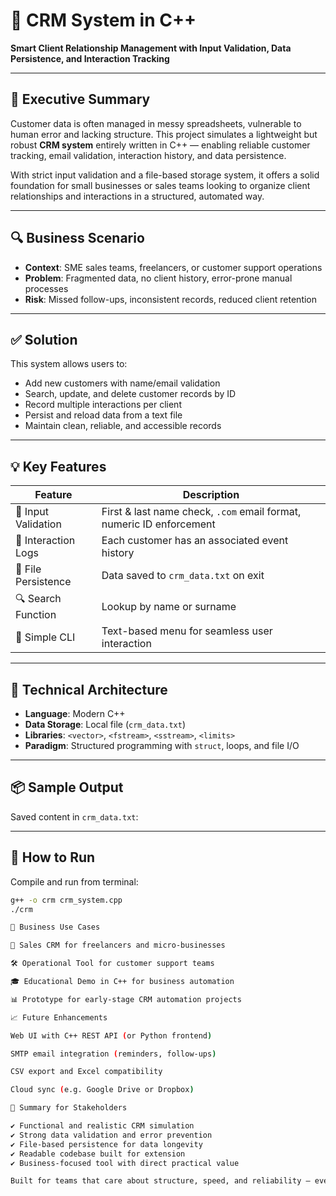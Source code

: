 # 🧠 CRM System in C++

**Smart Client Relationship Management with Input Validation, Data Persistence, and Interaction Tracking**

---

## 💼 Executive Summary

Customer data is often managed in messy spreadsheets, vulnerable to human error and lacking structure. This project simulates a lightweight but robust **CRM system** entirely written in C++ — enabling reliable customer tracking, email validation, interaction history, and data persistence.

With strict input validation and a file-based storage system, it offers a solid foundation for small businesses or sales teams looking to organize client relationships and interactions in a structured, automated way.

---

## 🔍 Business Scenario

- **Context**: SME sales teams, freelancers, or customer support operations  
- **Problem**: Fragmented data, no client history, error-prone manual processes  
- **Risk**: Missed follow-ups, inconsistent records, reduced client retention  

---

## ✅ Solution

This system allows users to:
- Add new customers with name/email validation
- Search, update, and delete customer records by ID
- Record multiple interactions per client
- Persist and reload data from a text file
- Maintain clean, reliable, and accessible records

---

## 💡 Key Features

| Feature             | Description                                                                 |
|--------------------|-----------------------------------------------------------------------------|
| 🔐 Input Validation | First & last name check, `.com` email format, numeric ID enforcement        |
| 📝 Interaction Logs | Each customer has an associated event history                              |
| 💾 File Persistence | Data saved to `crm_data.txt` on exit                                       |
| 🔍 Search Function  | Lookup by name or surname                                                  |
| 🧠 Simple CLI       | Text-based menu for seamless user interaction                              |

---

## 🧩 Technical Architecture

- **Language**: Modern C++  
- **Data Storage**: Local file (`crm_data.txt`)  
- **Libraries**: `<vector>`, `<fstream>`, `<sstream>`, `<limits>`  
- **Paradigm**: Structured programming with `struct`, loops, and file I/O

---

## 📦 Sample Output

Saved content in `crm_data.txt`:

---

## 🧪 How to Run

Compile and run from terminal:

```bash
g++ -o crm crm_system.cpp
./crm

🚀 Business Use Cases

💼 Sales CRM for freelancers and micro-businesses

🛠️ Operational Tool for customer support teams

🎓 Educational Demo in C++ for business automation

📊 Prototype for early-stage CRM automation projects

📈 Future Enhancements

Web UI with C++ REST API (or Python frontend)

SMTP email integration (reminders, follow-ups)

CSV export and Excel compatibility

Cloud sync (e.g. Google Drive or Dropbox)

🔗 Summary for Stakeholders

✔️ Functional and realistic CRM simulation
✔️ Strong data validation and error prevention
✔️ File-based persistence for data longevity
✔️ Readable codebase built for extension
✔️ Business-focused tool with direct practical value

Built for teams that care about structure, speed, and reliability — even without a full-scale CRM platform.
